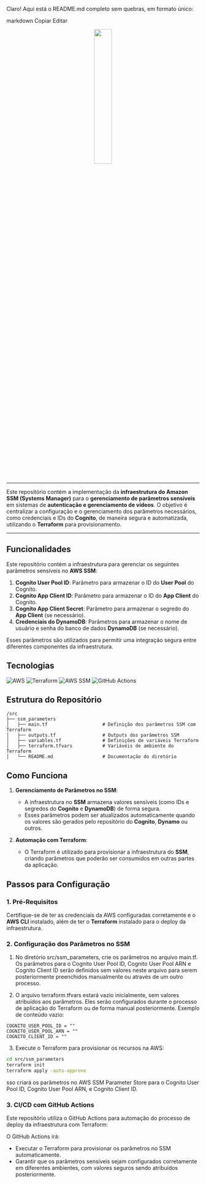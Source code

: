 Claro! Aqui está o README.md completo sem quebras, em formato único:

markdown
Copiar
Editar
<p align="center">
  <img src="https://i.ibb.co/zs1zcs3/Video-Frame.png" width="30%" />
</p>

---

Este repositório contém a implementação da **infraestrutura do Amazon SSM (Systems Manager)** para o **gerenciamento de parâmetros sensíveis** em sistemas de **autenticação e gerenciamento de vídeos**. O objetivo é centralizar a configuração e o gerenciamento dos parâmetros necessários, como credenciais e IDs do **Cognito**, de maneira segura e automatizada, utilizando o **Terraform** para provisionamento.

---

## Funcionalidades

Este repositório contém a infraestrutura para gerenciar os seguintes parâmetros sensíveis no **AWS SSM**:

1. **Cognito User Pool ID**: Parâmetro para armazenar o ID do **User Pool** do Cognito.
2. **Cognito App Client ID**: Parâmetro para armazenar o ID do **App Client** do Cognito.
3. **Cognito App Client Secret**: Parâmetro para armazenar o segredo do **App Client** (se necessário).
4. **Credenciais do DynamoDB**: Parâmetros para armazenar o nome de usuário e senha do banco de dados **DynamoDB** (se necessário).

Esses parâmetros são utilizados para permitir uma integração segura entre diferentes componentes da infraestrutura.

## Tecnologias

<p>
  <img src="https://img.shields.io/badge/AWS-232F3E?logo=amazonaws&logoColor=white" alt="AWS" />
  <img src="https://img.shields.io/badge/Terraform-7B42BC?logo=terraform&logoColor=white" alt="Terraform" />
  <img src="https://img.shields.io/badge/AWS_SSM-4B9D3B?logo=aws&logoColor=white" alt="AWS SSM" />
  <img src="https://img.shields.io/badge/GitHub-ACTION-2088FF?logo=github-actions&logoColor=white" alt="GitHub Actions" />
</p>

## Estrutura do Repositório

```
/src
├── ssm_parameters
│   ├── main.tf                    # Definição dos parâmetros SSM com Terraform
│   ├── outputs.tf                 # Outputs dos parâmetros SSM
│   ├── variables.tf               # Definições de variáveis Terraform
│   ├── terraform.tfvars           # Variáveis de ambiente do Terraform
│   └── README.md                  # Documentação do diretório
```

## Como Funciona

1. **Gerenciamento de Parâmetros no SSM**:
    - A infraestrutura no **SSM** armazena valores sensíveis (como IDs e segredos do **Cognito** e **DynamoDB**) de forma segura.
    - Esses parâmetros podem ser atualizados automaticamente quando os valores são gerados pelo repositório do **Cognito**, **Dynamo** ou outros.

2. **Automação com Terraform**:
    - O Terraform é utilizado para provisionar a infraestrutura do **SSM**, criando parâmetros que poderão ser consumidos em outras partes da aplicação.

## Passos para Configuração

### 1. Pré-Requisitos

Certifique-se de ter as credenciais da AWS configuradas corretamente e o **AWS CLI** instalado, além de ter o **Terraform** instalado para o deploy da infraestrutura.

### 2. Configuração dos Parâmetros no SSM

1. No diretório src/ssm_parameters, crie os parâmetros no arquivo main.tf. Os parâmetros para o Cognito User Pool ID, Cognito User Pool ARN e Cognito Client ID serão definidos sem valores neste arquivo para serem posteriormente preenchidos manualmente ou através de um outro processo.

2. O arquivo terraform.tfvars estará vazio inicialmente, sem valores atribuídos aos parâmetros. Eles serão configurados durante o processo de aplicação do Terraform ou de forma manual posteriormente. Exemplo de conteúdo vazio:

```
COGNITO_USER_POOL_ID = ""
COGNITO_USER_POOL_ARN = ""
COGNITO_CLIENT_ID = ""
```
3. Execute o Terraform para provisionar os recursos na AWS:

```bash
cd src/ssm_parameters
terraform init
terraform apply -auto-approve
```

sso criará os parâmetros no AWS SSM Parameter Store para o Cognito User Pool ID, Cognito User Pool ARN, e Cognito Client ID.

### 3. CI/CD com GitHub Actions
Este repositório utiliza o GitHub Actions para automação do processo de deploy da infraestrutura com Terraform:

O GitHub Actions irá:

- Executar o Terraform para provisionar os parâmetros no SSM automaticamente.
- Garantir que os parâmetros sensíveis sejam configurados corretamente em diferentes ambientes, com valores seguros sendo atribuídos posteriormente.